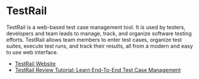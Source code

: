 # TestRail

TestRail is a web-based test case management tool. It is used by testers, developers and team leads to manage, track, and organize software testing efforts. TestRail allows team members to enter test cases, organize test suites, execute test runs, and track their results, all from a modern and easy to use web interface.

- [TestRail Website](https://www.gurock.com/testrail/)
- [TestRail Review Tutorial: Learn End-To-End Test Case Management](https://www.softwaretestinghelp.com/testrail-tutorial/)